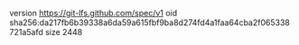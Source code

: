 version https://git-lfs.github.com/spec/v1
oid sha256:da217fb6b39338a6da59a615fbf9ba8d274fd4a1faa64cba2f065338721a5afd
size 2448
